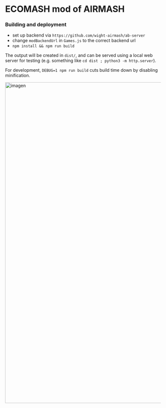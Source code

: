 # ECOMASH mod of AIRMASH

### Building and deployment

- set up backend via `https://github.com/wight-airmash/ab-server`  
- change `modBackendUrl` in `Games.js` to the correct backend url  
- `npm install && npm run build` 

The output will be created in `dist/`, and can be served using a local web server for testing (e.g. something like `cd dist ; python3 -m http.server`).

For development, ``DEBUG=1 npm run build`` cuts build time down by disabling minification.

<img width="1038" alt="imagen" src="https://user-images.githubusercontent.com/13070119/131256412-8ec027ba-a642-45d0-bf42-33825a92060b.png">

